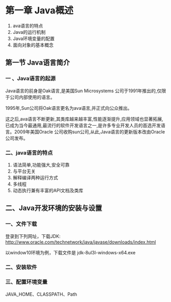# 第一章 Java概述

1. ava语言的特点
2. Java的运行机制
3. Java环境变量的配置
4. 面向对象的基本概念

## 第一节 Java语言简介

### 一 、Java语言的起源

Java语言的前身是Oak语言,是美国Sun Microsystems 公司于1991年推出的,仅限于公司内部使用的语言。

1995年,Sun公司将Oak语言更名为ava语言,并正式向公众推出。

这之后,ava语言不断更新,其类库越来越丰富,性能逐渐提升,应用领域也显著拓展,已成为当今最通用,最流行的软件开发语言之一,是许多专业开发人员的首选开发语言。2009年美国Oracle 公司收购sun公司,从此,Java语言的更新版本改由Oracle 公司发布。

###  二、java语言的特点

1. 语法简单,功能强大,安全可靠
2. 与平台无关
3. 解释编译两种运行方式
4. 多线程
5. 动态执行兼有丰富的API文档及类库

## 二、Java开发环境的安装与设置

### 一、文件下载

登录到下列网址，下载JDK: http://www.oracle.com/technetwork/java/javase/downloads/index.html

以window10环境为例，下载文件是 jdk-8ul3l-windows-x64.exe

### 二、安装软件

### 三、配置环境变量

JAVA_HOME、CLASSPATH、Path
